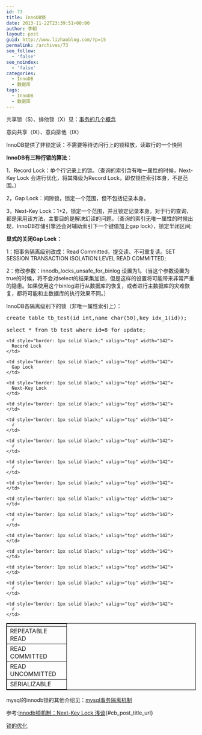 ```yaml
---
id: 73
title: InnoDB锁
date: 2013-11-22T23:39:51+00:00
author: 李朝
layout: post
guid: http://www.lizhaoblog.com/?p=15
permalink: /archives/73
seo_follow:
  - 'false'
seo_noindex:
  - 'false'
categories:
  - InnoDB
  - 数据库
tags:
  - InnoDB
  - 数据库
---
```

共享锁（S）、排他锁（X）见：[事务的几个概念](http://www.lizhaoblog.com/?p=11 "数据库事务的几个概念")

意向共享（IX）、意向排他（IX）

InnoDB提供了非锁定读：不需要等待访问行上的锁释放，读取行的一个快照

**InnoDB有三种行锁的算法：**

1，Record Lock：单个行记录上的锁。（查询的索引含有唯一属性的时候，Next-Key Lock 会进行优化，将其降级为Record Lock，即仅锁住索引本身，不是范围。）

2，Gap Lock：间隙锁，锁定一个范围，但不包括记录本身。

3，Next-Key Lock：1+2，锁定一个范围，并且锁定记录本身。对于行的查询，都是采用该方法，主要目的是解决幻读的问题。（查询的索引无唯一属性的时候出现，InnoDB存储引擎还会对辅助索引下一个键值加上gap lock），锁定半闭区间;

**显式的关闭Gap Lock：**

1：把事务隔离级别改成：Read Committed，提交读、不可重复读。SET SESSION TRANSACTION ISOLATION LEVEL READ COMMITTED;

2：修改参数：innodb\_locks\_unsafe\_for\_binlog 设置为1。（当这个参数设置为true的时候，将不会对select的结果集加锁，但是这样的设置将可能带来非常严重的隐患。如果使用这个binlog进行从数据库的恢复，或者进行主数据库的灾难恢复，都将可能和主数据库的执行效果不同。）

InnoDB各隔离级别下的锁（非唯一属性索引上）：

<pre class="brush: sql; title: ; notranslate" title="">create table tb_test(id int,name char(50),key idx_1(id));

select * from tb_test where id=8 for update;</pre>

<table style="border: 1px solid black;" border="1" cellspacing="0" cellpadding="0">
  <tr>
    <td style="border: 1px solid black;" valign="top" width="142">
    </td>
    
    <td style="border: 1px solid black;" valign="top" width="142">
      Record Lock
    </td>
    
    <td style="border: 1px solid black;" valign="top" width="142">
      Gap Lock
    </td>
    
    <td style="border: 1px solid black;" valign="top" width="142">
      Next-Key Lock
    </td>
  </tr>
  
  <tr>
    <td style="border: 1px solid black;" valign="top" width="142">
      REPEATABLE READ
    </td>
    
    <td style="border: 1px solid black;" valign="top" width="142">
    </td>
    
    <td style="border: 1px solid black;" valign="top" width="142">
      √
    </td>
    
    <td style="border: 1px solid black;" valign="top" width="142">
      √
    </td>
  </tr>
  
  <tr>
    <td style="border: 1px solid black;" valign="top" width="142">
      READ COMMITTED
    </td>
    
    <td style="border: 1px solid black;" valign="top" width="142">
      √
    </td>
    
    <td style="border: 1px solid black;" valign="top" width="142">
    </td>
    
    <td style="border: 1px solid black;" valign="top" width="142">
    </td>
  </tr>
  
  <tr>
    <td style="border: 1px solid black;" valign="top" width="142">
      READ UNCOMMITTED
    </td>
    
    <td style="border: 1px solid black;" valign="top" width="142">
      √
    </td>
    
    <td style="border: 1px solid black;" valign="top" width="142">
    </td>
    
    <td style="border: 1px solid black;" valign="top" width="142">
    </td>
  </tr>
  
  <tr>
    <td style="border: 1px solid black;" valign="top" width="142">
      SERIALIZABLE
    </td>
    
    <td style="border: 1px solid black;" valign="top" width="142">
    </td>
    
    <td style="border: 1px solid black;" valign="top" width="142">
      √
    </td>
    
    <td style="border: 1px solid black;" valign="top" width="142">
      √
    </td>
  </tr>
</table>

mysql的innodb锁的其他介绍见：[mysql事务隔离机制](http://www.lizhaoblog.com/archives/71 "mysql事务隔离机制")

参考:[Innodb锁机制：Next-Key Lock 浅谈](http://www.cnblogs.com/zhoujinyi/p/3435982.html){#cb_post_title_url}

[锁的优化](http://see.xidian.edu.cn/cpp/html/1481.html)